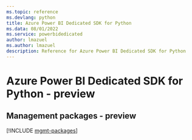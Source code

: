 ```yaml
---
ms.topic: reference
ms.devlang: python
title: Azure Power BI Dedicated SDK for Python
ms.data: 08/01/2022
ms.service: powerbidedicated
author: lmazuel
ms.author: lmazuel
description: Reference for Azure Power BI Dedicated SDK for Python
---
```

# Azure Power BI Dedicated SDK for Python - preview

## Management packages - preview
[!INCLUDE [mgmt-packages](power-bi-dedicated-mgmt-index.md)]